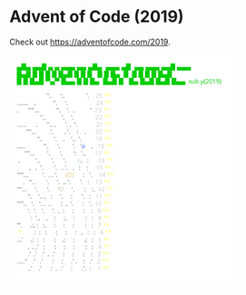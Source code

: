 # Advent of Code (2019)
Check out https://adventofcode.com/2019.

<a href="https://adventofcode.com/2019"><img src="calendar.svg" width="80%" /></a>
